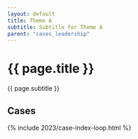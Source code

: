 ```yaml
---
layout: default
title: Theme A
subtitle: Subtitle for Theme A
parent: "cases_leadership"
---
```


# {{ page.title }}

{{ page.subtitle }}

## Cases

{% include 2023/case-index-loop.html %}
